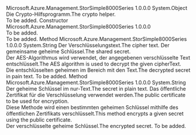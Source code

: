 <Type Name="CryptoHelper" FullName="Microsoft.Azure.Management.StorSimple8000Series.CryptoHelper">
  <TypeSignature Language="C#" Value="public class CryptoHelper" />
  <TypeSignature Language="ILAsm" Value=".class public auto ansi beforefieldinit CryptoHelper extends System.Object" />
  <TypeSignature Language="DocId" Value="T:Microsoft.Azure.Management.StorSimple8000Series.CryptoHelper" />
  <TypeSignature Language="VB.NET" Value="Public Class CryptoHelper" />
  <TypeSignature Language="F#" Value="type CryptoHelper = class" />
  <AssemblyInfo>
    <AssemblyName>Microsoft.Azure.Management.StorSimple8000Series</AssemblyName>
    <AssemblyVersion>1.0.0.0</AssemblyVersion>
  </AssemblyInfo>
  <Base>
    <BaseTypeName>System.Object</BaseTypeName>
  </Base>
  <Interfaces />
  <Docs>
    <summary>
            <span data-ttu-id="08aa1-101">Die Crypto-Hilfsprogramm.</span><span class="sxs-lookup"><span data-stu-id="08aa1-101">The crypto helper.</span></span>
            </summary>
    <remarks>To be added.</remarks>
  </Docs>
  <Members>
    <Member MemberName=".ctor">
      <MemberSignature Language="C#" Value="public CryptoHelper ();" />
      <MemberSignature Language="ILAsm" Value=".method public hidebysig specialname rtspecialname instance void .ctor() cil managed" />
      <MemberSignature Language="DocId" Value="M:Microsoft.Azure.Management.StorSimple8000Series.CryptoHelper.#ctor" />
      <MemberSignature Language="VB.NET" Value="Public Sub New ()" />
      <MemberType>Constructor</MemberType>
      <AssemblyInfo>
        <AssemblyName>Microsoft.Azure.Management.StorSimple8000Series</AssemblyName>
        <AssemblyVersion>1.0.0.0</AssemblyVersion>
      </AssemblyInfo>
      <Parameters />
      <Docs>
        <summary>To be added.</summary>
        <remarks>To be added.</remarks>
      </Docs>
    </Member>
    <Member MemberName="DecryptCipherAES">
      <MemberSignature Language="C#" Value="public static string DecryptCipherAES (string cipherText, string sharedSecret);" />
      <MemberSignature Language="ILAsm" Value=".method public static hidebysig string DecryptCipherAES(string cipherText, string sharedSecret) cil managed" />
      <MemberSignature Language="DocId" Value="M:Microsoft.Azure.Management.StorSimple8000Series.CryptoHelper.DecryptCipherAES(System.String,System.String)" />
      <MemberSignature Language="VB.NET" Value="Public Shared Function DecryptCipherAES (cipherText As String, sharedSecret As String) As String" />
      <MemberSignature Language="F#" Value="static member DecryptCipherAES : string * string -&gt; string" Usage="Microsoft.Azure.Management.StorSimple8000Series.CryptoHelper.DecryptCipherAES (cipherText, sharedSecret)" />
      <MemberType>Method</MemberType>
      <AssemblyInfo>
        <AssemblyName>Microsoft.Azure.Management.StorSimple8000Series</AssemblyName>
        <AssemblyVersion>1.0.0.0</AssemblyVersion>
      </AssemblyInfo>
      <ReturnValue>
        <ReturnType>System.String</ReturnType>
      </ReturnValue>
      <Parameters>
        <Parameter Name="cipherText" Type="System.String" />
        <Parameter Name="sharedSecret" Type="System.String" />
      </Parameters>
      <Docs>
        <param name="cipherText"><span data-ttu-id="08aa1-102">Der Verschlüsselungstext.</span><span class="sxs-lookup"><span data-stu-id="08aa1-102">The cipher text.</span></span></param>
        <param name="sharedSecret"><span data-ttu-id="08aa1-103">Der gemeinsame geheime Schlüssel.</span><span class="sxs-lookup"><span data-stu-id="08aa1-103">The shared secret.</span></span></param>
        <summary>
            <span data-ttu-id="08aa1-104">Der AES-Algorithmus wird verwendet, der angegebenen verschlüsselte Text entschlüsselt.</span><span class="sxs-lookup"><span data-stu-id="08aa1-104">The AES algorithm is used to decrypt the given cipherText.</span></span>
            </summary>
        <returns><span data-ttu-id="08aa1-105">Die entschlüsselten geheimen im Bereich mit den Text.</span><span class="sxs-lookup"><span data-stu-id="08aa1-105">The decrypted secret in pain text.</span></span></returns>
        <remarks>To be added.</remarks>
      </Docs>
    </Member>
    <Member MemberName="EncryptSecretRSAPKCS">
      <MemberSignature Language="C#" Value="public static string EncryptSecretRSAPKCS (string plainText, string publicCertificate);" />
      <MemberSignature Language="ILAsm" Value=".method public static hidebysig string EncryptSecretRSAPKCS(string plainText, string publicCertificate) cil managed" />
      <MemberSignature Language="DocId" Value="M:Microsoft.Azure.Management.StorSimple8000Series.CryptoHelper.EncryptSecretRSAPKCS(System.String,System.String)" />
      <MemberSignature Language="VB.NET" Value="Public Shared Function EncryptSecretRSAPKCS (plainText As String, publicCertificate As String) As String" />
      <MemberSignature Language="F#" Value="static member EncryptSecretRSAPKCS : string * string -&gt; string" Usage="Microsoft.Azure.Management.StorSimple8000Series.CryptoHelper.EncryptSecretRSAPKCS (plainText, publicCertificate)" />
      <MemberType>Method</MemberType>
      <AssemblyInfo>
        <AssemblyName>Microsoft.Azure.Management.StorSimple8000Series</AssemblyName>
        <AssemblyVersion>1.0.0.0</AssemblyVersion>
      </AssemblyInfo>
      <ReturnValue>
        <ReturnType>System.String</ReturnType>
      </ReturnValue>
      <Parameters>
        <Parameter Name="plainText" Type="System.String" />
        <Parameter Name="publicCertificate" Type="System.String" />
      </Parameters>
      <Docs>
        <param name="plainText"><span data-ttu-id="08aa1-106">Der geheime Schlüssel im nur-Text.</span><span class="sxs-lookup"><span data-stu-id="08aa1-106">The secret in plain text.</span></span></param>
        <param name="publicCertificate"><span data-ttu-id="08aa1-107">Das öffentliche Zertifikat für die Verschlüsselung verwendet werden.</span><span class="sxs-lookup"><span data-stu-id="08aa1-107">The public certificate to be used for encryption.</span></span></param>
        <summary>
            <span data-ttu-id="08aa1-108">Diese Methode wird einen bestimmten geheimen Schlüssel mithilfe des öffentlichen Zertifikats verschlüsselt.</span><span class="sxs-lookup"><span data-stu-id="08aa1-108">This method encrypts a given secret using the public certificate.</span></span>
            </summary>
        <returns><span data-ttu-id="08aa1-109">Der verschlüsselte geheime Schlüssel.</span><span class="sxs-lookup"><span data-stu-id="08aa1-109">The encrypted secret.</span></span></returns>
        <remarks>To be added.</remarks>
      </Docs>
    </Member>
  </Members>
</Type>